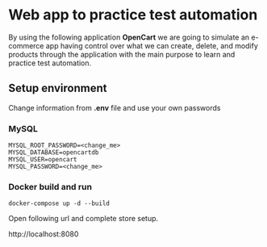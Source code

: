 # Web app to practice test automation

By using the following application **OpenCart** we are going to simulate an e-commerce app having control over what we can create, delete, and modify products through the application with the main purpose to learn and practice test automation.

## Setup environment

Change information from  **.env** file and use your own passwords

### MySQL
```
MYSQL_ROOT_PASSWORD=<change_me>
MYSQL_DATABASE=opencartdb
MYSQL_USER=opencart
MYSQL_PASSWORD=<change_me>
```
### Docker build and run

```
docker-compose up -d --build
```
Open following url and complete store setup.

http://localhost:8080